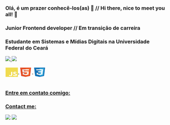 ### Olá, é um prazer conhecê-los(as) 👋 // Hi there, nice to meet you all! 👋

### Junior Frontend developer // Em transição de carreira
### Estudante em Sistemas e Mídias Digitais na Universidade Federal do Ceará


 <div>
  <a href="https://github.com/HelanoSM">
  <img height="180em" src="https://github-readme-stats.vercel.app/api?username=HelanoSM&show_icons=true&theme=tokyonight&include_all_commits=true&count_private=true"/>
  <img height="180em" src="https://github-readme-stats.vercel.app/api/top-langs/?username=HelanoSM&layout=compact&langs_count=6&theme=tokyonight"/>
</div>
<div style="display: inline_block"><br>
  <img align="center" alt="Js" height="30" width="40" src="https://raw.githubusercontent.com/devicons/devicon/master/icons/javascript/javascript-plain.svg">
  <img align="center" alt="HTML" height="30" width="40" src="https://raw.githubusercontent.com/devicons/devicon/master/icons/html5/html5-original.svg">
  <img align="center" alt="CSS" height="30" width="40" src="https://raw.githubusercontent.com/devicons/devicon/master/icons/css3/css3-original.svg">
</div>
 
 <br>
 
 ### Entre em contato comigo:
 ### Contact me:
 
<div> 
  <a href = "mailto:helano.macambira@gmail.com"><img src="https://img.shields.io/badge/-Gmail-%23333?style=for-the-badge&logo=gmail&logoColor=white" target="_blank"></a>
  <a href="" target="_blank"><img src="https://img.shields.io/badge/-LinkedIn-%230077B5?style=for-the-badge&logo=linkedin&logoColor=white" target="_blank"></a> 
</div>
